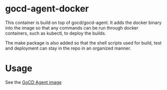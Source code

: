 # gocd-agent-docker

This container is build on top of gocd/gocd-agent.
It adds the docker binary into the image so that any commands can be run through docker containers, such as kubectl, to deploy the builds.

The make package is also added so that the shell scripts used for build, test and deployment can stay in the repo in an organized manner.

# Usage

See the [GoCD Agent image](https://hub.docker.com/r/gocd/gocd-agent/)
